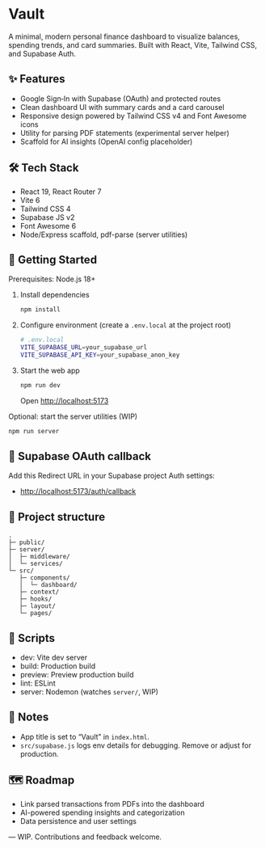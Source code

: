 # Vault

A minimal, modern personal finance dashboard to visualize balances, spending trends, and card summaries. Built with React, Vite, Tailwind CSS, and Supabase Auth.

## ✨ Features

- Google Sign‑In with Supabase (OAuth) and protected routes
- Clean dashboard UI with summary cards and a card carousel
- Responsive design powered by Tailwind CSS v4 and Font Awesome icons
- Utility for parsing PDF statements (experimental server helper)
- Scaffold for AI insights (OpenAI config placeholder)

## 🛠 Tech Stack

- React 19, React Router 7
- Vite 6
- Tailwind CSS 4
- Supabase JS v2
- Font Awesome 6
- Node/Express scaffold, pdf-parse (server utilities)

## 🚀 Getting Started

Prerequisites: Node.js 18+

1. Install dependencies

   ```bash
   npm install
   ```

2. Configure environment (create a `.env.local` at the project root)

   ```bash
   # .env.local
   VITE_SUPABASE_URL=your_supabase_url
   VITE_SUPABASE_API_KEY=your_supabase_anon_key
   ```

3. Start the web app

   ```bash
   npm run dev
   ```

   Open <http://localhost:5173>

Optional: start the server utilities (WIP)

```bash
npm run server
```

## 🔐 Supabase OAuth callback

Add this Redirect URL in your Supabase project Auth settings:

- <http://localhost:5173/auth/callback>

## 📁 Project structure

```text
.
├─ public/
├─ server/
│  ├─ middleware/
│  └─ services/
└─ src/
   ├─ components/
   │  └─ dashboard/
   ├─ context/
   ├─ hooks/
   ├─ layout/
   └─ pages/
```

## 📜 Scripts

- dev: Vite dev server
- build: Production build
- preview: Preview production build
- lint: ESLint
- server: Nodemon (watches `server/`, WIP)

## 📝 Notes

- App title is set to “Vault” in `index.html`.
- `src/supabase.js` logs env details for debugging. Remove or adjust for production.

## 🗺 Roadmap

- Link parsed transactions from PDFs into the dashboard
- AI-powered spending insights and categorization
- Data persistence and user settings

—
WIP. Contributions and feedback welcome.
